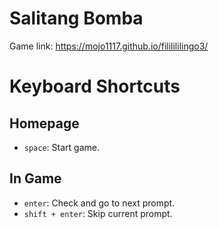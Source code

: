# Salitang Bomba

Game link: https://mojo1117.github.io/fililililingo3/
# Keyboard Shortcuts

## Homepage

- `space`: Start game.

## In Game

- `enter`: Check and go to next prompt.
- `shift + enter`: Skip current prompt.

